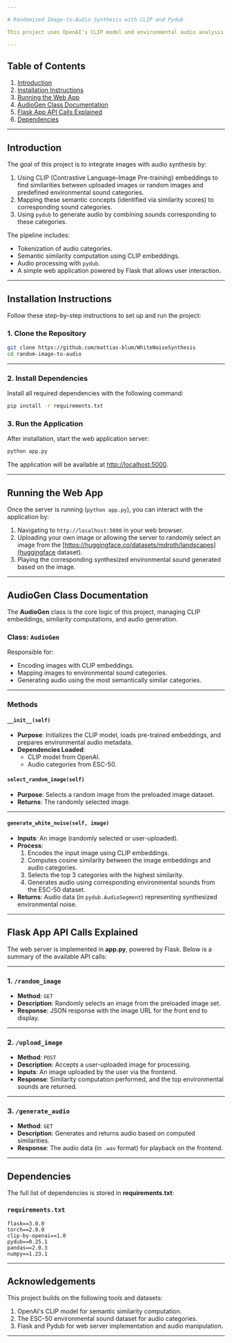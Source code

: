 ```yaml
---

# Randomized Image-to-Audio Synthesis with CLIP and Pydub

This project uses OpenAI's CLIP model and environmental audio analysis tools to generate environmental audio (like rain, birds chirping, sea waves, etc.) from random or user-provided images. The system leverages similarity computation with CLIP embeddings and synthesizes environmental audio using `pydub`.

---
```


## **Table of Contents**

1. [Introduction](#introduction)  
2. [Installation Instructions](#installation-instructions)  
3. [Running the Web App](#running-the-web-app)  
4. [AudioGen Class Documentation](#audiogen-class-documentation)  
5. [Flask App API Calls Explained](#flask-app-api-calls-explained)  
6. [Dependencies](#dependencies)  

---

## **Introduction**

The goal of this project is to integrate images with audio synthesis by:
1. Using CLIP (Contrastive Language–Image Pre-training) embeddings to find similarities between uploaded images or random images and predefined environmental sound categories.
2. Mapping these semantic concepts (identified via similarity scores) to corresponding sound categories.
3. Using `pydub` to generate audio by combining sounds corresponding to these categories.

The pipeline includes:
- Tokenization of audio categories.
- Semantic similarity computation using CLIP embeddings.
- Audio processing with `pydub`.
- A simple web application powered by Flask that allows user interaction.

---

## **Installation Instructions**

Follow these step-by-step instructions to set up and run the project:

### 1. Clone the Repository
```bash
git clone https://github.com/mattias-blum/WhiteNoiseSynthesis
cd random-image-to-audio
```

---

### 2. Install Dependencies
Install all required dependencies with the following command:
```bash
pip install -r requirements.txt
```

### 3. Run the Application
After installation, start the web application server:
```bash
python app.py
```

The application will be available at [http://localhost:5000](http://localhost:5000).

---

## **Running the Web App**

Once the server is running (`python app.py`), you can interact with the application by:

1. Navigating to `http://localhost:5000` in your web browser.
2. Uploading your own image or allowing the server to randomly select an image from the [https://huggingface.co/datasets/mdroth/landscapes](huggingface dataset).
3. Playing the corresponding synthesized environmental sound generated based on the image.

---

## **AudioGen Class Documentation**

The **AudioGen** class is the core logic of this project, managing CLIP embeddings, similarity computations, and audio generation.

### **Class: `AudioGen`**
Responsible for:
- Encoding images with CLIP embeddings.
- Mapping images to environmental sound categories.
- Generating audio using the most semantically similar categories.

---

### **Methods**

#### `__init__(self)`
- **Purpose**: Initializes the CLIP model, loads pre-trained embeddings, and prepares environmental audio metadata.
- **Dependencies Loaded**:
  - CLIP model from OpenAI.
  - Audio categories from ESC-50.

#### `select_random_image(self)`
- **Purpose**: Selects a random image from the preloaded image dataset.
- **Returns**: The randomly selected image.

---

#### `generate_white_noise(self, image)`
- **Inputs**: An image (randomly selected or user-uploaded).
- **Process**:
  1. Encodes the input image using CLIP embeddings.
  2. Computes cosine similarity between the image embeddings and audio categories.
  3. Selects the top 3 categories with the highest similarity.
  4. Generates audio using corresponding environmental sounds from the ESC-50 dataset.
- **Returns**: Audio data (in `pydub.AudioSegment`) representing synthesized environmental noise.

---

## **Flask App API Calls Explained**

The web server is implemented in **app.py**, powered by Flask. Below is a summary of the available API calls:

---

### **1. `/random_image`**
- **Method**: `GET`
- **Description**: Randomly selects an image from the preloaded image set.
- **Response**: JSON response with the image URL for the front end to display.

---

### **2. `/upload_image`**
- **Method**: `POST`
- **Description**: Accepts a user-uploaded image for processing.
- **Inputs**: An image uploaded by the user via the frontend.
- **Response**: Similarity computation performed, and the top environmental sounds are returned.

---

### **3. `/generate_audio`**
- **Method**: `GET`
- **Description**: Generates and returns audio based on computed similarities.
- **Response**: The audio data (in `.wav` format) for playback on the frontend.

---

## **Dependencies**

The full list of dependencies is stored in **requirements.txt**:

### **`requirements.txt`**
```plaintext
flask==3.0.0
torch==2.0.0
clip-by-openai==1.0
pydub==0.25.1
pandas==2.0.3
numpy==1.23.1
```

---

## **Acknowledgements**
This project builds on the following tools and datasets:
1. OpenAI's CLIP model for semantic similarity computation.
2. The ESC-50 environmental sound dataset for audio categories.
3. Flask and Pydub for web server implementation and audio manipulation.

---